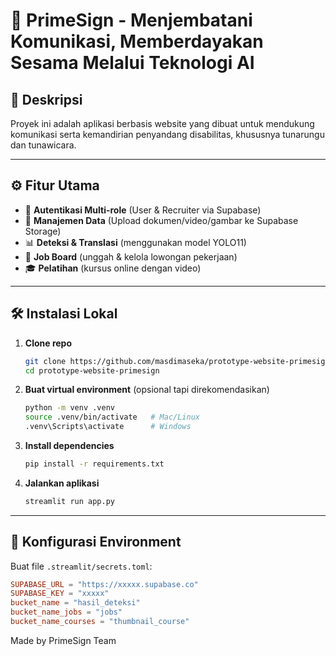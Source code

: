 # 🏡 PrimeSign - Menjembatani Komunikasi, Memberdayakan Sesama Melalui Teknologi AI

## 📌 Deskripsi

Proyek ini adalah aplikasi berbasis website yang dibuat untuk mendukung komunikasi serta kemandirian penyandang disabilitas, khususnya tunarungu dan tunawicara.

---

## ⚙️ Fitur Utama

- 🔑 **Autentikasi Multi-role** (User & Recruiter via Supabase)
- 📂 **Manajemen Data** (Upload dokumen/video/gambar ke Supabase Storage)
- 📊 **Deteksi & Translasi** (menggunakan model YOLO11)
- 📝 **Job Board** (unggah & kelola lowongan pekerjaan)
- 🎓 **Pelatihan** (kursus online dengan video)

---

## 🛠️ Instalasi Lokal

1. **Clone repo**

   ```bash
   git clone https://github.com/masdimaseka/prototype-website-primesign.git
   cd prototype-website-primesign
   ```

2. **Buat virtual environment** (opsional tapi direkomendasikan)

   ```bash
   python -m venv .venv
   source .venv/bin/activate   # Mac/Linux
   .venv\Scripts\activate      # Windows
   ```

3. **Install dependencies**

   ```bash
   pip install -r requirements.txt
   ```

4. **Jalankan aplikasi**
   ```bash
   streamlit run app.py
   ```

---

## 🔑 Konfigurasi Environment

Buat file `.streamlit/secrets.toml`:

```toml
SUPABASE_URL = "https://xxxxx.supabase.co"
SUPABASE_KEY = "xxxxx"
bucket_name = "hasil_deteksi"
bucket_name_jobs = "jobs"
bucket_name_courses = "thumbnail_course"
```



Made by PrimeSign Team
